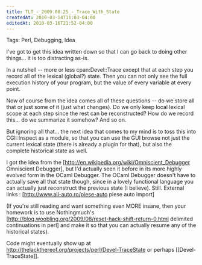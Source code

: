 ```yaml
---
title: TLT_-_2009.08.25_-_Trace_With_State
createdAt: 2010-03-14T11:03-04:00
editedAt: 2010-03-16T21:52-04:00
---
```


Tags: Perl, Debugging, Idea

I've got to get this idea written down so that I can go back to doing other things... it is too distracting as-is.

In a nutshell -- more or less cpan:Devel::Trace except that at each step you record all of the lexical (global?) state. Then you can not only see the full execution history of your program, but the value of every variable at every point.

Now of course from the idea comes all of these questions -- do we store all that or just some of it (just what changes). Do we only keep local lexical scope at each step since the rest can be reconstructed? How do we record this... do we summarize it somehow? And so on.

But ignoring all that... the next idea that comes to my mind is to toss this into CGI::Inspect as a module, so that you can use the GUI browse not just the current lexical state (there is already a plugin for that), but also the complete historical state as well.

I got the idea from the [http://en.wikipedia.org/wiki/Omniscient_Debugger Omniscient Debugger], but I'd actually seen it before in its more highly evolved form in the OCaml Debugger. The OCaml Debugger doesn't have to actually save all that state though, since in a lovely functional language you can actually just reconstruct the previous state (I believe). Still.
External links : [http://www.all-auto.ro/piese-auto piese auto import]

(If you're still reading and want something even MORE insane, then your homework is to use Nothingmuch's [http://blog.woobling.org/2009/08/reset-hack-shift-return-0.html delimited continuations in perl] and make it so that you can actually resume any of the historical states).

Code might eventually show up at http://thelackthereof.org/projects/perl/Devel-TraceState or perhaps [[Devel-TraceState]].

